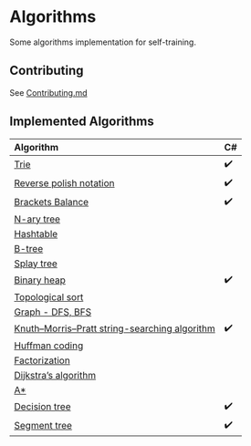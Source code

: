 # Algorithms
Some algorithms implementation for self-training.


## Contributing
See [Contributing.md](https://github.com/Sharpach/Algorithms/blob/master/CONTRIBUTING.md)

## Implemented Algorithms

| Algorithm                                                                                         | C#                 |
|:------------------------------------------------------------------------------------------------- | ------------------ |
| [Trie](https://github.com/Sharpach/Algorithms/issues/5)                                           | :heavy_check_mark: | 
| [Reverse polish notation](https://github.com/Sharpach/Algorithms/issues/4)                        | :heavy_check_mark: | 
| [Brackets Balance](https://www.hackerrank.com/challenges/balanced-brackets/problem)               | :heavy_check_mark: |
| [N-ary tree](https://en.wikipedia.org/wiki/N-ary_tree)                                            | 
| [Hashtable](https://en.wikipedia.org/wiki/Hashtable)                                              | 
| [B-tree](https://en.wikipedia.org/wiki/B-tree)                                                    | 
| [Splay tree](https://en.wikipedia.org/wiki/Splay_tree)                                            | 
| [Binary heap](https://github.com/Sharpach/Algorithms/issues/7)                                    | :heavy_check_mark: |
| [Topological sort](https://github.com/Sharpach/Algorithms/issues/2)                               | 
| [Graph - DFS, BFS](https://github.com/Sharpach/Algorithms/issues/10)                              | 
| [Knuth–Morris–Pratt string-searching algorithm](https://github.com/Sharpach/Algorithms/issues/9)  | :heavy_check_mark:
| [Huffman coding](https://github.com/Sharpach/Algorithms/issues/1)                                 | 
| [Factorization](https://en.wikipedia.org/wiki/Factorization)                                      |
| [Dijkstra’s algorithm](https://en.wikipedia.org/wiki/Dijkstra%27s_algorithm)                      | 
| [A*](https://en.wikipedia.org/wiki/A*)                                                            | 
| [Decision tree](https://github.com/Sharpach/Algorithms/issues/6)                                  | :heavy_check_mark: |
| [Segment tree](https://github.com/Sharpach/Algorithms/issues/23)                                  | :heavy_check_mark: |
